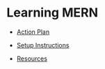 # Learning MERN

* [Action Plan](docs/action_plan.md)

* [Setup Instructions](docs/setup.md)

* [Resources](docs/resources.md)
